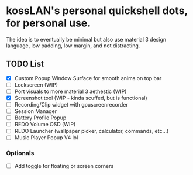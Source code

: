 # kossLAN's personal quickshell dots, for personal use.

The idea is to eventually be minimal but also use material 3 design language, low padding, low margin, and not distracting.

## TODO List 
- [x] Custom Popup Window Surface for smooth anims on top bar
- [ ] Lockscreen (WIP)
- [ ] Port visuals to more material 3 aethestic (WIP) 
- [x] Screenshot tool (WIP - kinda scuffed, but is functional)
- [ ] Recording/Clip widget with gpuscreenrecorder
- [ ] Session Manager
- [ ] Battery Profile Popup
- [ ] REDO Volume OSD (WIP)
- [ ] REDO Launcher (wallpaper picker, calculator, commands, etc...)
- [ ] Music Player Popup V4 lol

### Optionals
- [ ] Add toggle for floating or screen corners
